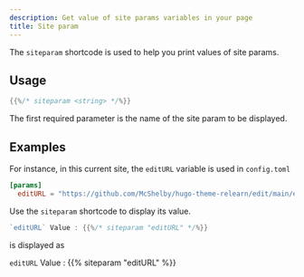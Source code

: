 ```yaml
---
description: Get value of site params variables in your page
title: Site param
---
```


The `siteparam` shortcode is used to help you print values of site params.

## Usage

````go
{{%/* siteparam <string> */%}}
````

The first required parameter is the name of the site param to be displayed.

## Examples

For instance, in this current site, the `editURL` variable is used in `config.toml`

```toml
[params]
  editURL = "https://github.com/McShelby/hugo-theme-relearn/edit/main/exampleSite/content/"
```

Use the `siteparam` shortcode to display its value.

```go
`editURL` Value : {{%/* siteparam "editURL" */%}}
```

is displayed as

`editURL` Value : {{% siteparam "editURL" %}}